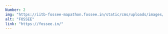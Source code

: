 ```yaml
---
Number: 2
img: "https://iitb-fossee-mapathon.fossee.in/static/cms/uploads/images/fossee-logo.png"
alt: "FOSSEE"
link: "https://fossee.in/"
---
```

